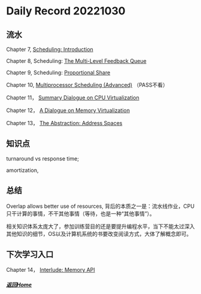 
Daily Record 20221030
=====================

## 流水

Chapter 7, [Scheduling: Introduction](https://pages.cs.wisc.edu/~remzi/OSTEP/cpu-sched.pdf) 

Chapter 8, Scheduling: [The Multi-Level Feedback Queue](https://pages.cs.wisc.edu/~remzi/OSTEP/cpu-sched-mlfq.pdf) 

Chapter 9,  Scheduling: [Proportional Share](https://pages.cs.wisc.edu/~remzi/OSTEP/cpu-sched-lottery.pdf) 

Chapter 10,  [Multiprocessor Scheduling (Advanced)](https://pages.cs.wisc.edu/~remzi/OSTEP/cpu-sched-multi.pdf) （PASS不看）

Chapter 11， [Summary Dialogue on CPU Virtualization](https://pages.cs.wisc.edu/~remzi/OSTEP/cpu-dialogue.pdf) 

Chapter 12， [A Dialogue on Memory Virtualization](https://pages.cs.wisc.edu/~remzi/OSTEP/dialogue-vm.pdf) 

Chapter 13， [The Abstraction: Address Spaces](https://pages.cs.wisc.edu/~remzi/OSTEP/vm-intro.pdf) 

## 知识点

turnaround vs response time;

amortization,

## 总结

Overlap allows better use of resources, 背后的本质之一是：流水线作业，CPU只干计算的事情，不干其他事情（等待，也是一种“其他事情”）。

相关知识体系太庞大了，参加训练营目的还是要提升编程水平，当下不能太过深入其他知识的细节，OS以及计算机系统的书要改变阅读方式，大体了解概念即可。

## 下次学习入口

Chapter 14， [Interlude: Memory API](https://pages.cs.wisc.edu/~remzi/OSTEP/vm-api.pdf) 

##### [返回Home](../../../README.md)


